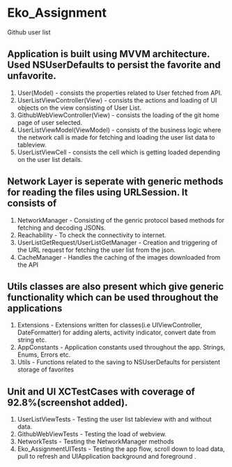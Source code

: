 # Eko_Assignment
Github user list

## Application is built using MVVM architecture. Used NSUserDefaults to persist the favorite and unfavorite.

1. User(Model) - consists the properties related to User fetched from API.
2. UserListViewController(View) - consists the actions and loading of UI objects on the view consisting of User List.
3. GithubWebViewController(View) - consists the loading of the git home page of user selected.
4. UserListViewModel(ViewModel) - consists of the business logic where the network call is made for fetching and loading the user list data to tableview.
5. UserListViewCell - consists the cell which is getting loaded depending on the user list details.


## Network Layer is seperate with generic methods for reading the files using URLSession. It consists of 

1. NetworkManager - Consisting of the genric protocol based methods for fetching and decoding JSONs.
2. Reachability - To check the connectivity to internet.
3. UserListGetRequest/UserListGetManager - Creation and triggering of the URL request for fetching the user list from the json.
4. CacheManager - Handles the caching of the images downloaded from the API


## Utils classes are also present which give generic functionality which can be used throughout the applications

1. Extensions - Extensions written for classes(i.e UIViewController, DateFormatter) for adding alerts, activity indicator, convert date from string etc.
2. AppConstants - Application constants used throughout the app. Strings, Enums, Errors etc.
3. Utils - Functions related to the saving to NSUserDefaults for persistent storage of favorites


## Unit and UI XCTestCases with coverage of 92.8%(screenshot added).

1. UserListViewTests - Testing the user list tableview with and without data.
2. GithubWebViewTests - Testing the load of webview.
3. NetworkTests - Testing the NetworkManager methods
4. Eko_AssignmentUITests - Testing the app flow, scroll down to load data, pull to refresh and UIApplication background and foreground .

